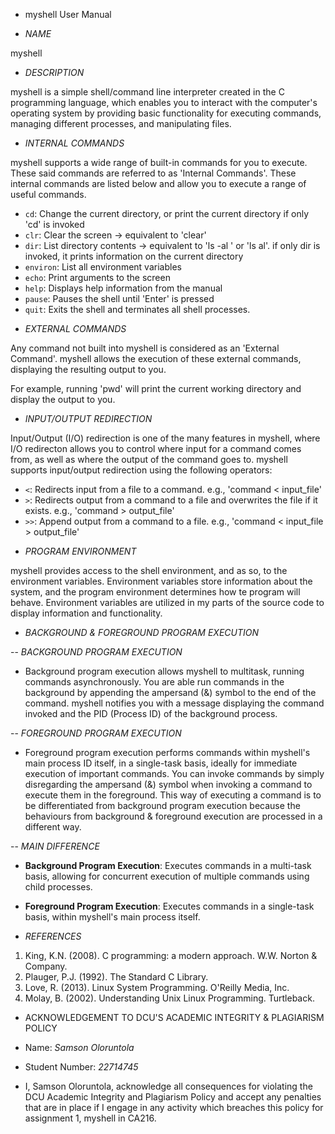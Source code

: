 - myshell User Manual

- *NAME*

myshell 

- *DESCRIPTION*

myshell is a simple shell/command line interpreter created in the C programming language, which enables you to interact with the computer's operating system by providing basic functionality for executing commands, managing different processes, and manipulating files. 

- *INTERNAL COMMANDS*

myshell supports a wide range of built-in commands for you to execute. These said commands are referred to as 'Internal Commands'. These internal commands are listed below and allow you to execute a range of useful commands.

* `cd`: Change the current directory, or print the current directory if only 'cd' is invoked
*  `clr`: Clear the screen -> equivalent to 'clear'
* `dir`: List directory contents -> equivalent to 'ls -al <directory>' or 'ls al'. if only dir is invoked, it prints information on the current directory
* `environ`: List all environment variables
* `echo`: Print arguments to the screen
* `help`: Displays help information from the manual
* `pause`: Pauses the shell until 'Enter' is pressed
* `quit`: Exits the shell and terminates all shell processes.

- *EXTERNAL COMMANDS*

Any command not built into myshell is considered as an 'External Command'. myshell allows the execution of these external commands, displaying the resulting output to you. 

For example, running 'pwd' will print the current working directory and display the output to you.

- *INPUT/OUTPUT REDIRECTION*

Input/Output (I/O) redirection is one of the many features in myshell, where I/O redirecton allows you to control where input for a command comes from, as well as where the output of the command goes to. myshell supports input/output redirection using the following operators:

* `<`: Redirects input from a file to a command. e.g., 'command < input_file'
* `>`: Redirects output from a command to a file and overwrites the file if it exists. e.g., 'command > output_file'
* `>>`: Append output from a command to a file. e.g., 'command < input_file > output_file'

- *PROGRAM ENVIRONMENT*

myshell provides access to the shell environment, and as so, to the environment variables. Environment variables store information about the system, and the program environment determines how te program will behave. Environment variables are utilized in my parts of the source code to display information and functionality.

- *BACKGROUND & FOREGROUND PROGRAM EXECUTION*

-- *BACKGROUND PROGRAM EXECUTION*
       
* Background program execution allows myshell to multitask, running commands asynchronously. You are able run commands in the background by appending the ampersand (&) symbol to the end of the command. myshell notifies you with a message displaying the command invoked and the PID (Process ID) of the background process.

-- *FOREGROUND PROGRAM EXECUTION*

* Foreground program execution performs commands within myshell's main process ID itself, in a single-task basis, ideally for immediate execution of important commands. You can invoke commands by simply disregarding the ampersand (&) symbol when invoking a command to execute them in the foreground. This way of executing a command is to be differentiated from background program execution because the behaviours from background & foreground execution are processed in a different way.

-- *MAIN DIFFERENCE*
       
* **Background Program Execution**: Executes commands in a multi-task basis, allowing for concurrent execution of multiple commands using child processes.
       
* **Foreground Program Execution**: Executes commands in a single-task basis, within myshell's main process itself.

- *REFERENCES*

1. King, K.N. (2008). C programming: a modern approach. W.W. Norton & Company.
2. Plauger, P.J. (1992). The Standard C Library.
3. Love, R. (2013). Linux System Programming. O'Reilly Media, Inc.
4. Molay, B. (2002). Understanding Unix Linux Programming. Turtleback.

- ACKNOWLEDGEMENT TO DCU'S ACADEMIC INTEGRITY & PLAGIARISM POLICY

- Name: *Samson Oloruntola*
- Student Number: *22714745*
- I, Samson Oloruntola, acknowledge all consequences for violating the DCU Academic Integrity and Plagiarism Policy and accept any penalties that are in place if I engage in any activity which breaches this policy for assignment 1, myshell in CA216.
